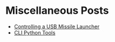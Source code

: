 # Miscellaneous Posts

* [Controlling a USB Missile Launcher](http://www.rkblog.rk.edu.pl/w/p/controlling-usb-missile-launchers-python/)
* [CLI Python Tools](https://opensource.com/article/17/5/4-practical-python-libraries)
